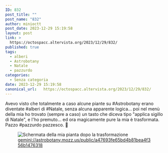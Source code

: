 ```yaml
---
ID: 832
post_title: ""
post_name: "832"
author: minioctt
post_date: 2023-12-29 15:19:58
layout: post
link: >
  https://octospacc.altervista.org/2023/12/29/832/
published: true
tags:
  - alberi
  - Astrobotany
  - Natale
  - pazzurdo
categories:
  - Senza categoria
date: 2023-12-29 15:19:58
canonical_url:   https://octospacc.altervista.org/2023/12/29/832/
---
```

<!-- wp:paragraph -->
<p>Avevo visto che totalmente a caso alcune piante su #Astrobotany erano diventate #alberi di #Natale, senza alcuna apparente logica... poi nel menù della mia ho trovato (sempre a caso) un tasto che diceva tipo "applica sigillo di Natale", e l'ho premuto... ed ora magicamente pure la mia è trasformata. Pazzo #pazzurdo pazzesco. 🎄</p>
<!-- /wp:paragraph -->

<!-- wp:paragraph -->
<p></p>
<!-- /wp:paragraph -->

<!-- wp:image {"id":831,"sizeSlug":"large","linkDestination":"none"} -->
<figure class="wp-block-image size-large"><img src="https://octospacc.altervista.org/wp-content/uploads/2023/12/image_editor_output_image-57584165-17038592432517023104328713259952-777x1440.png" alt="Schermata della mia pianta dopo la trasformazione" class="wp-image-831"/><figcaption class="wp-element-caption"><a href="gemini://astrobotany.mozz.us/public/a47693fe65bd4b81bea4f356b1476318">gemini://astrobotany.mozz.us/public/a47693fe65bd4b81bea4f356b1476318</a></figcaption></figure>
<!-- /wp:image -->